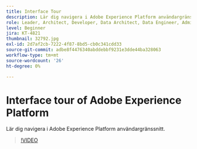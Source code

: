 ```yaml
---
title: Interface Tour
description: Lär dig navigera i Adobe Experience Platform användargränssnitt.
role: Leader, Architect, Developer, Data Architect, Data Engineer, Admin, User
level: Beginner
jira: KT-4821
thumbnail: 32792.jpg
exl-id: 2d7af2cb-7222-4f87-8bd5-cb0c341cdd33
source-git-commit: adbe8f4476340abddebbf9231e3dde44ba328063
workflow-type: tm+mt
source-wordcount: '26'
ht-degree: 0%

---
```


# Interface tour of Adobe Experience Platform

Lär dig navigera i Adobe Experience Platform användargränssnitt.

>[!VIDEO](https://video.tv.adobe.com/v/32792?quality=12&learn=on)

